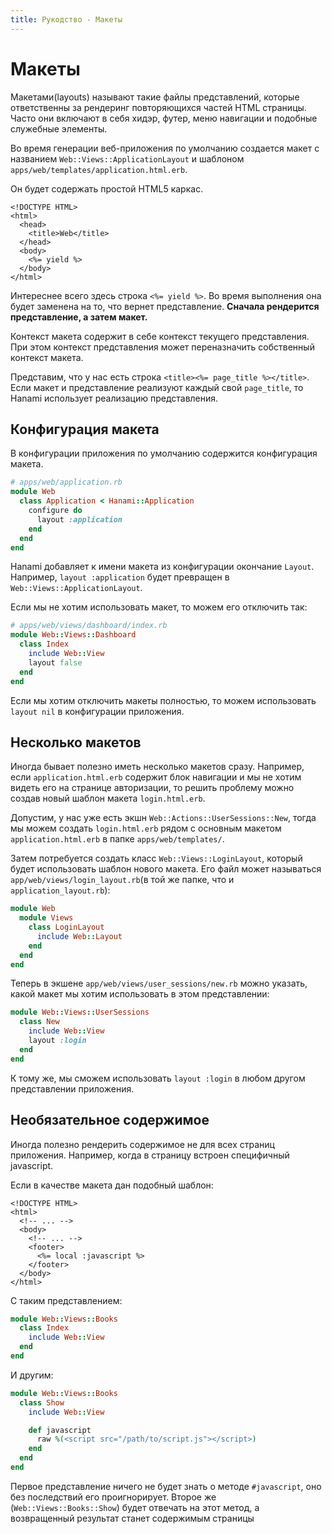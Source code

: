 ```yaml
---
title: Рукодство - Макеты
---
```


# Макеты

Макетами(layouts) называют такие файлы представлений, которые ответственны за рендеринг повторяющихся частей HTML страницы.
Часто они включают в себя хидэр, футер, меню навигации и подобные служебные элементы.

Во время генерации веб-приложения по умолчанию создается макет с названием `Web::Views::ApplicationLayout` и шаблоном `apps/web/templates/application.html.erb`.

Он будет содержать простой HTML5 каркас.

```erb
<!DOCTYPE HTML>
<html>
  <head>
    <title>Web</title>
  </head>
  <body>
    <%= yield %>
  </body>
</html>
```

Интереснее всего здесь строка `<%= yield %>`.
Во время выполнения она будет заменена на то, что вернет представление.
**Сначала рендерится представление, а затем макет.**

Контекст макета содержит в себе контекст текущего представления.
При этом контекст представления может переназначить собственный контекст макета.

Представим, что у нас есть строка `<title><%= page_title %></title>`.
Если макет и представление реализуют каждый свой `page_title`, то Hanami использует реализацию представления.

## Конфигурация макета

В конфигурации приложения по умолчанию содержится конфигурация макета.

```ruby
# apps/web/application.rb
module Web
  class Application < Hanami::Application
    configure do
      layout :application
    end
  end
end
```

<p class="convention">
Hanami добавляет к имени макета из конфигурации окончание <code>Layout</code>. Например, <code>layout :application</code> будет превращен в <code>Web::Views::ApplicationLayout</code>.
</p>

Если мы не хотим использовать макет, то можем его отключить так:

```ruby
# apps/web/views/dashboard/index.rb
module Web::Views::Dashboard
  class Index
    include Web::View
    layout false
  end
end
```

Если мы хотим отключить макеты полностью, то можем использовать `layout nil` в конфигурации приложения.

## Несколько макетов

Иногда бывает полезно иметь несколько макетов сразу.
Например, если `application.html.erb` содержит блок навигации и мы не хотим видеть его на странице авторизации, то решить проблему можно создав новый шаблон макета `login.html.erb`.


Допустим, у нас уже есть экшн `Web::Actions::UserSessions::New`, тогда мы можем создать `login.html.erb` рядом с основным макетом `application.html.erb` в папке `apps/web/templates/`.

Затем потребуется создать класс `Web::Views::LoginLayout`, который будет использовать шаблон нового макета. Его файл может называться `app/web/views/login_layout.rb`(в той же папке, что и `application_layout.rb`):

```ruby
module Web
  module Views
    class LoginLayout
      include Web::Layout
    end
  end
end
```

Теперь в экшене `app/web/views/user_sessions/new.rb` можно указать, какой макет мы хотим использовать в этом представлении:

```ruby
module Web::Views::UserSessions
  class New
    include Web::View
    layout :login
  end
end
```

К тому же, мы сможем использовать `layout :login` в любом другом представлении приложения.

## Необязательное содержимое

Иногда полезно рендерить содержимое не для всех страниц приложения.
Например, когда в страницу встроен специфичный javascript.

Если в качестве макета дан подобный шаблон:

```erb
<!DOCTYPE HTML>
<html>
  <!-- ... -->
  <body>
    <!-- ... -->
    <footer>
      <%= local :javascript %>
    </footer>
  </body>
</html>
```

С таким представлением:

```ruby
module Web::Views::Books
  class Index
    include Web::View
  end
end
```

И другим:

```ruby
module Web::Views::Books
  class Show
    include Web::View

    def javascript
      raw %(<script src="/path/to/script.js"></script>)
    end
  end
end
```

Первое представление ничего не будет знать о методе `#javascript`, оно без последствий его проигнорирует.
Второе же (`Web::Views::Books::Show`) будет отвечать на этот метод, а возвращенный результат станет содержимым страницы
